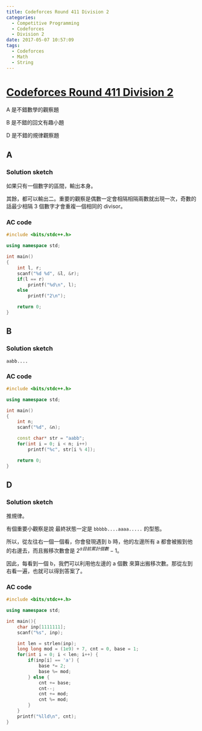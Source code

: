 ```yaml
---
title: Codeforces Round 411 Division 2
categories:
  - Competitive Programming
  - Codeforces
  - Division 2
date: 2017-05-07 10:57:09
tags:
  - Codeforces
  - Math
  - String
---
```


# [Codeforces Round 411 Division 2](http://codeforces.com/contest/805)

A 是不錯數學的觀察題

B 是不錯的回文有趣小題

D 是不錯的規律觀察題

<!-- more -->

## A

### Solution sketch

如果只有一個數字的區間，輸出本身。

其餘，都可以輸出二。重要的觀察是偶數一定會相隔相隔兩數就出現一次，奇數的話最少相隔 3 個數字才會重複一個相同的 divisor。

### AC code

```c++
#include <bits/stdc++.h>

using namespace std;

int main()
{
	int l, r;
	scanf("%d %d", &l, &r);
	if(l == r)
		printf("%d\n", l);
	else
		printf("2\n");

	return 0;
}

```

## B

### Solution sketch

`aabb....`

### AC code

```c++
#include <bits/stdc++.h>

using namespace std;

int main()
{
	int n;
	scanf("%d", &n);

	const char* str = "aabb";
	for(int i = 0; i < n; i++)
		printf("%c", str[i % 4]);

	return 0;
}

```

## D

### Solution sketch

推規律。

有個重要小觀察是說 最終狀態一定是 `bbbbb....aaaa.....` 的型態。

所以，從左往右一個一個看，你會發現遇到 b 時，他的左邊所有 a 都會被搬到他的右邊去，而且搬移次數會是 $2^{a 目前累計個數} - 1$。

因此，每看到一個 b，我們可以利用他左邊的 a 個數 來算出搬移次數。那從左到右看一遍，也就可以得到答案了。

### AC code

```c++
#include <bits/stdc++.h>

using namespace std;

int main(){
	char inp[1111111];
	scanf("%s", inp);

	int len = strlen(inp);
	long long mod = (1e9) + 7, cnt = 0, base = 1;
	for(int i = 0; i < len; i++) {
		if(inp[i] == 'a') {
			base *= 2;
			base %= mod;
		} else {
			cnt += base;
			cnt--;
			cnt += mod;
			cnt %= mod;
		}
	}
	printf("%lld\n", cnt);
}

```
